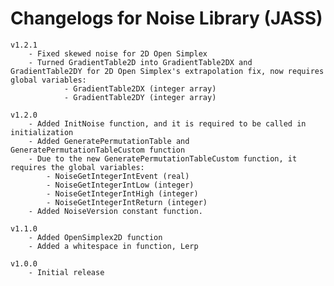 # Changelogs for Noise Library (JASS)

    v1.2.1
        - Fixed skewed noise for 2D Open Simplex
        - Turned GradientTable2D into GradientTable2DX and GradientTable2DY for 2D Open Simplex's extrapolation fix, now requires global variables:
                - GradientTable2DX (integer array)
                - GradientTable2DY (integer array)

    v1.2.0
        - Added InitNoise function, and it is required to be called in initialization
        - Added GeneratePermutationTable and GeneratePermutationTableCustom function
        - Due to the new GeneratePermutationTableCustom function, it requires the global variables:
            - NoiseGetIntegerIntEvent (real)
            - NoiseGetIntegerIntLow (integer)
            - NoiseGetIntegerIntHigh (integer)
            - NoiseGetIntegerIntReturn (integer)
        - Added NoiseVersion constant function.

    v1.1.0
        - Added OpenSimplex2D function
        - Added a whitespace in function, Lerp

    v1.0.0
        - Initial release
